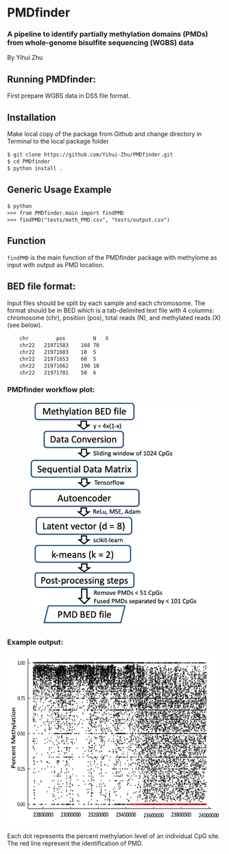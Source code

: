 # PMDfinder

### A pipeline to identify partially methylation domains (PMDs) from whole-genome bisulfite sequencing (WGBS) data

By Yihui Zhu

## Running PMDfinder:
First prepare WGBS data in DSS file format.

## Installation
Make local copy of the package from Github and change directory in Terminal to the local package folder
```
$ git clone https://github.com/Yihui-Zhu/PMDfinder.git
$ cd PMDfinder
$ python install .
```

## Generic Usage Example
```
$ python
>>> from PMDfinder.main import findPMD
>>> findPMD("tests/meth_PMD.csv", "tests/output.csv")
```

## Function
`findPMD` is the main function of the PMDfinder package with methylome as input with output as PMD location.

## BED file format:
Input files should be split by each sample and each chromosome. The format should be in BED which is a tab-delimited text file with 4 columns: chromosome (chr), position (pos), total reads (N), and methylated reads (X) (see below).

        chr	        pos	        N	X
        chr22	21971583	168	70
        chr22	21971603	10	5
        chr22	21971653	60	5
        chr22	21971662	190	10
        chr22	21971701	50	6

### PMDfinder workflow plot:
<div align="center"><img src="https://github.com/Yihui-Zhu/PMDfinder/blob/main/Figures/PMDfinder_workflow.png" alt="PMDfinder workflow plot" width="400" height="525"></div>

### Example output:
<div align="center"><img src="https://github.com/Yihui-Zhu/PMDfinder/blob/main/Figures/PMDfinder_output.png" alt="PMDfinder output plot" width="600" height="400"></div>

Each dot represents the percent methylation level of an individual CpG site. The red line represent the identification of PMD. 

